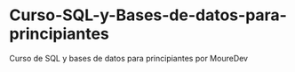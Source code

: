 # Curso-SQL-y-Bases-de-datos-para-principiantes
Curso de SQL y bases de datos para principiantes por MoureDev
